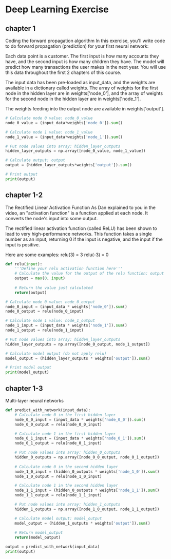 # Deep Learning Exercise

## chapter 1

 Coding the forward propagation algorithm
In this exercise, you'll write code to do forward propagation (prediction) for your first neural network:

Each data point is a customer. The first input is how many accounts they have, and the second input is how many children they have. The model will predict how many transactions the user makes in the next year. You will use this data throughout the first 2 chapters of this course.

The input data has been pre-loaded as input_data, and the weights are available in a dictionary called weights. The array of weights for the first node in the hidden layer are in weights['node_0'], and the array of weights for the second node in the hidden layer are in weights['node_1'].

The weights feeding into the output node are available in weights['output'].

```python
# Calculate node 0 value: node_0_value
node_0_value = (input_data*weights['node_0']).sum()

# Calculate node 1 value: node_1_value
node_1_value = (input_data*weights['node_1']).sum()

# Put node values into array: hidden_layer_outputs
hidden_layer_outputs = np.array([node_0_value, node_1_value])

# Calculate output: output
output = (hidden_layer_outputs*weights['output']).sum()

# Print output
print(output)

```

## chapter 1-2
The Rectified Linear Activation Function
As Dan explained to you in the video, an "activation function" is a function applied at each node. It converts the node's input into some output.

The rectified linear activation function (called ReLU) has been shown to lead to very high-performance networks. This function takes a single number as an input, returning 0 if the input is negative, and the input if the input is positive.

Here are some examples:
relu(3) = 3
relu(-3) = 0

```python
def relu(input):
    '''Define your relu activation function here'''
    # Calculate the value for the output of the relu function: output
    output = max(0, input)
    
    # Return the value just calculated
    return(output)

# Calculate node 0 value: node_0_output
node_0_input = (input_data * weights['node_0']).sum()
node_0_output = relu(node_0_input)

# Calculate node 1 value: node_1_output
node_1_input = (input_data * weights['node_1']).sum()
node_1_output = relu(node_1_input)

# Put node values into array: hidden_layer_outputs
hidden_layer_outputs = np.array([node_0_output, node_1_output])

# Calculate model output (do not apply relu)
model_output = (hidden_layer_outputs * weights['output']).sum()

# Print model output
print(model_output)
```

## chapter 1-3
Multi-layer neural networks

```python
def predict_with_network(input_data):
    # Calculate node 0 in the first hidden layer
    node_0_0_input = (input_data * weights['node_0_0']).sum()
    node_0_0_output = relu(node_0_0_input)

    # Calculate node 1 in the first hidden layer
    node_0_1_input = (input_data * weights['node_0_1']).sum()
    node_0_1_output = relu(node_0_1_input)

    # Put node values into array: hidden_0_outputs
    hidden_0_outputs = np.array([node_0_0_output, node_0_1_output])
    
    # Calculate node 0 in the second hidden layer
    node_1_0_input = (hidden_0_outputs * weights['node_1_0']).sum()
    node_1_0_output = relu(node_1_0_input)

    # Calculate node 1 in the second hidden layer
    node_1_1_input = (hidden_0_outputs * weights['node_1_1']).sum()
    node_1_1_output = relu(node_1_1_input)

    # Put node values into array: hidden_1_outputs
    hidden_1_outputs = np.array([node_1_0_output, node_1_1_output])

    # Calculate model output: model_output
    model_output = (hidden_1_outputs * weights['output']).sum()
    
    # Return model_output
    return(model_output)

output = predict_with_network(input_data)
print(output)

```